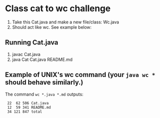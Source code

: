 # Class cat to wc challenge
1. Take this Cat.java and make a new file/class: Wc.java
2. Should act like wc.  See example below:

## Running Cat.java
1. javac Cat.java
2. java Cat Cat.java README.md

## Example of UNIX's wc command (your `java wc *` should behave similarly.)
The command `wc *.java *.md` outputs:
```
 22  62 506 Cat.java
 12  59 341 README.md
 34 121 847 total
```


